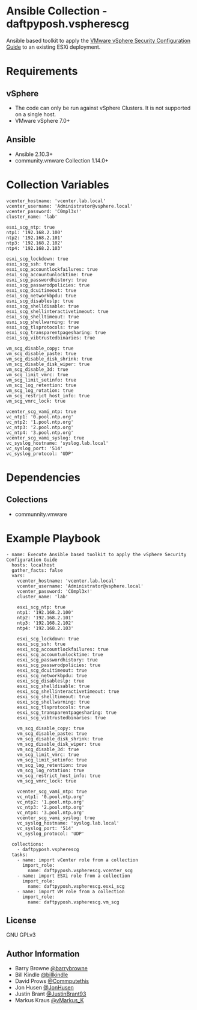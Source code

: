 # Ansible Collection - daftpyposh.vspherescg

Ansible based toolkit to apply the [VMware vSphere Security Configuration Guide](https://core.vmware.com/vmware-vsphere-security-configuration-guide-7) to an existing ESXi deployment.

# Requirements

## vSphere

- The code can only be run against vSphere Clusters.  It is not supported on a single host.
- VMware vSphere 7.0+

## Ansible

- Ansible 2.10.3+
- community.vmware Collection 1.14.0+

# Collection Variables

```
vcenter_hostname: 'vcenter.lab.local'
vcenter_username: 'Administrator@vsphere.local'
vcenter_password: 'C0mpl3x!'
cluster_name: 'lab'

esxi_scg_ntp: true
ntp1: '192.168.2.100'
ntp2: '192.168.2.101'
ntp3: '192.168.2.102'
ntp4: '192.168.2.103'

esxi_scg_lockdown: true
esxi_scg_ssh: true
esxi_scg_accountlockfailures: true
esxi_scg_accountunlocktime: true
esxi_scg_passwordhistory: true
esxi_scg_passwrodpolicies: true
esxi_scg_dcuitimeout: true
esxi_scg_networkbpdu: true
esxi_scg_disableslp: true
esxi_scg_shelldisable: true
esxi_scg_shellinteractivetimeout: true
esxi_scg_shelltimeout: true
esxi_scg_shellwarning: true
esxi_scg_tlsprotocols: true
esxi_scg_transparentpagesharing: true
esxi_scg_vibtrustedbinaries: true

vm_scg_disable_copy: true
vm_scg_disable_paste: true
vm_scg_disable_disk_shrink: true
vm_scg_disable_disk_wiper: true
vm_scg_disable_3d: true
vm_scg_limit_vmrc: true
vm_scg_limit_setinfo: true
vm_scg_log_retention: true
vm_scg_log_rotation: true
vm_scg_restrict_host_info: true
vm_scg_vmrc_lock: true

vcenter_scg_vami_ntp: true
vc_ntp1: '0.pool.ntp.org'
vc_ntp2: '1.pool.ntp.org'
vc_ntp3: '2.pool.ntp.org'
vc_ntp4: '3.pool.ntp.org'
vcenter_scg_vami_syslog: true
vc_syslog_hostname: 'syslog.lab.local'
vc_syslog_port: '514'
vc_syslog_protocol: 'UDP'
```
# Dependencies

## Colections

- communnity.vmware

# Example Playbook

```
- name: Execute Ansible based toolkit to apply the vSphere Security Configuration Guide
  hosts: localhost
  gather_facts: false
  vars:
    vcenter_hostname: 'vcenter.lab.local'
    vcenter_username: 'Administrator@vsphere.local'
    vcenter_password: 'C0mpl3x!'
    cluster_name: 'lab'

    esxi_scg_ntp: true
    ntp1: '192.168.2.100'
    ntp2: '192.168.2.101'
    ntp3: '192.168.2.102'
    ntp4: '192.168.2.103'

    esxi_scg_lockdown: true
    esxi_scg_ssh: true
    esxi_scg_accountlockfailures: true
    esxi_scg_accountunlocktime: true
    esxi_scg_passwordhistory: true
    esxi_scg_passwrodpolicies: true
    esxi_scg_dcuitimeout: true
    esxi_scg_networkbpdu: true
    esxi_scg_disableslp: true
    esxi_scg_shelldisable: true
    esxi_scg_shellinteractivetimeout: true
    esxi_scg_shelltimeout: true
    esxi_scg_shellwarning: true
    esxi_scg_tlsprotocols: true
    esxi_scg_transparentpagesharing: true
    esxi_scg_vibtrustedbinaries: true

    vm_scg_disable_copy: true
    vm_scg_disable_paste: true
    vm_scg_disable_disk_shrink: true
    vm_scg_disable_disk_wiper: true
    vm_scg_disable_3d: true
    vm_scg_limit_vmrc: true
    vm_scg_limit_setinfo: true
    vm_scg_log_retention: true
    vm_scg_log_rotation: true
    vm_scg_restrict_host_info: true
    vm_scg_vmrc_lock: true

    vcenter_scg_vami_ntp: true
    vc_ntp1: '0.pool.ntp.org'
    vc_ntp2: '1.pool.ntp.org'
    vc_ntp3: '2.pool.ntp.org'
    vc_ntp4: '3.pool.ntp.org'
    vcenter_scg_vami_syslog: true
    vc_syslog_hostname: 'syslog.lab.local'
    vc_syslog_port: '514'
    vc_syslog_protocol: 'UDP'

  collections:
    - daftpyposh.vspherescg
  tasks:
    - name: import vCenter role from a collection
      import_role:
        name: daftpyposh.vspherescg.vcenter_scg
    - name: import ESXi role from a collection
      import_role:
        name: daftpyposh.vspherescg.esxi_scg
    - name: import VM role from a collection
      import_role:
        name: daftpyposh.vspherescg.vm_scg

```

License
-------

 GNU GPLv3

Author Information
------------------

- Barry Browne [@barrybrowne](https://twitter.com/barrybrowne)
- Bill Kindle [@billkindle](https://www.linkedin.com/in/billkindle/)
- David Prows [@Commputethis](https://twitter.com/commputethis)
- Jon Husen [@JonHusen](https://twitter.com/JonHusen)
- Justin Brant [@JustinBrant93](https://twitter.com/JustinBrant93)
- Markus Kraus [@vMarkus_K](https://twitter.com/vMarkus_K)

